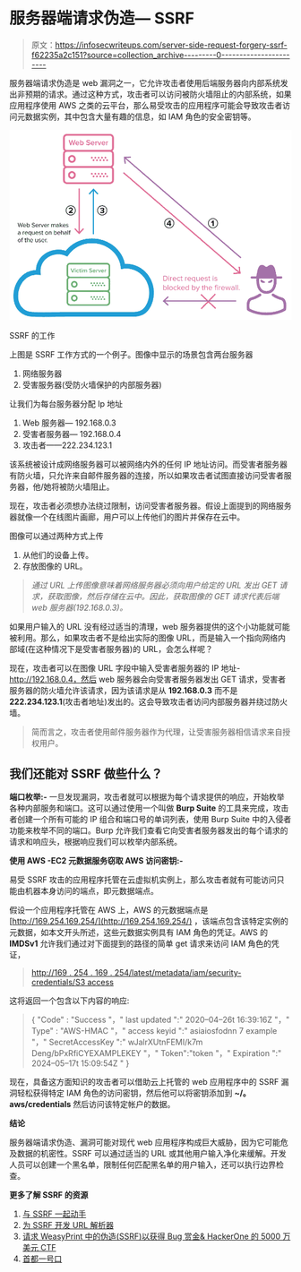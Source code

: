 # 服务器端请求伪造— SSRF

> 原文：<https://infosecwriteups.com/server-side-request-forgery-ssrf-f62235a2c151?source=collection_archive---------0----------------------->

服务器端请求伪造是 web 漏洞之一，它允许攻击者使用后端服务器向内部系统发出非预期的请求。通过这种方式，攻击者可以访问被防火墙阻止的内部系统，如果应用程序使用 AWS 之类的云平台，那么易受攻击的应用程序可能会导致攻击者访问元数据实例，其中包含大量有趣的信息，如 IAM 角色的安全密钥等。

![](img/58b9329770e665b669b3fa88709eca99.png)

SSRF 的工作

上图是 SSRF 工作方式的一个例子。图像中显示的场景包含两台服务器

1.  网络服务器
2.  受害服务器(受防火墙保护的内部服务器)

让我们为每台服务器分配 Ip 地址

1.  Web 服务器— 192.168.0.3
2.  受害者服务器— 192.168.0.4
3.  攻击者——222.234.123.1

该系统被设计成网络服务器可以被网络内外的任何 IP 地址访问。而受害者服务器有防火墙，只允许来自邮件服务器的连接，所以如果攻击者试图直接访问受害者服务器，他/她将被防火墙阻止。

现在，攻击者必须想办法绕过限制，访问受害者服务器。假设上面提到的网络服务器就像一个在线图片画廊，用户可以上传他们的图片并保存在云中。

图像可以通过两种方式上传

1.  从他们的设备上传。
2.  存放图像的 URL。

> *通过 URL 上传图像意味着网络服务器必须向用户给定的 URL 发出 GET 请求，获取图像，然后存储在云中。因此，获取图像的 GET 请求代表后端 web 服务器(192.168.0.3)。*

如果用户输入的 URL 没有经过适当的清理，web 服务器提供的这个小功能就可能被利用。那么，如果攻击者不是给出实际的图像 URL，而是输入一个指向网络内部域(在这种情况下是受害者服务器)的 URL，会怎么样呢？

现在，攻击者可以在图像 URL 字段中输入受害者服务器的 IP 地址-http://192.168.0.4，然后 web 服务器会向受害者服务器发出 GET 请求，受害者服务器的防火墙允许该请求，因为该请求是从 **192.168.0.3** 而不是**222.234.123.1**(攻击者地址)发出的。这会导致攻击者访问内部服务器并绕过防火墙。

> 简而言之，攻击者使用邮件服务器作为代理，让受害服务器相信请求来自授权用户。

## 我们还能对 SSRF 做些什么？

**端口枚举:-** 一旦发现漏洞，攻击者就可以根据为每个请求提供的响应，开始枚举各种内部服务和端口。这可以通过使用一个叫做 **Burp Suite** 的工具来完成，攻击者创建一个所有可能的 IP 组合和端口号的单词列表，使用 Burp Suite 中的入侵者功能来枚举不同的端口。Burp 允许我们查看它向受害者服务器发出的每个请求的请求和响应头，根据响应我们可以枚举内部系统。

**使用 AWS -EC2 元数据服务窃取 AWS 访问密钥:-**

易受 SSRF 攻击的应用程序托管在云虚拟机实例上，那么攻击者就有可能访问只能由机器本身访问的端点，即元数据端点。

假设一个应用程序托管在 AWS 上，AWS 的元数据端点是 [http://169.254.169.254/](http://169.254.169.254/) ，该端点包含该特定实例的元数据，如本文开头所述，这些元数据实例具有 IAM 角色的凭证。AWS 的 **IMDSv1** 允许我们通过对下面提到的路径的简单 get 请求来访问 IAM 角色的凭证，

> [http://169 . 254 . 169 . 254/latest/metadata/iam/security-credentials/S3 access](http://169.254.169.254/latest/meta-data/iam/security-credentials/s3access)

这将返回一个包含以下内容的响应:

> { "Code" : "Success "，" last updated ":" 2020–04–26t 16:39:16Z "，" Type" : "AWS-HMAC "，" access keyid ":" asiaiosfodnn 7 example "，" SecretAccessKey ":" wJalrXUtnFEMI/k7m Deng/bPxRfiCYEXAMPLEKEY "，" Token":"token "，" Expiration ":" 2024–05–17t 15:09:54Z " }

现在，具备这方面知识的攻击者可以借助云上托管的 web 应用程序中的 SSRF 漏洞轻松获得特定 IAM 角色的访问密钥，然后他可以将密钥添加到 **~/。aws/credentials** 然后访问该特定帐户的数据。

**结论**

服务器端请求伪造、漏洞可能对现代 web 应用程序构成巨大威胁，因为它可能危及数据的机密性。SSRF 可以通过适当的 URL 或其他用户输入净化来缓解。开发人员可以创建一个黑名单，限制任何匹配黑名单的用户输入，还可以执行边界检查。

**更多了解 SSRF 的资源**

1.  [与 SSRF 一起动手](https://portswigger.net/web-security/ssrf)
2.  [为 SSRF 开发 URL 解析器](https://www.youtube.com/watch?v=2MslLrPinm0)
3.  [请求 WeasyPrint 中的伪造(SSRF)以获得 Bug 赏金& HackerOne 的 5000 万美元 CTF](https://www.youtube.com/watch?v=t5fB6OZsR6c)
4.  [首都一号口](https://krebsonsecurity.com/2019/08/what-we-can-learn-from-the-capital-one-hack/)